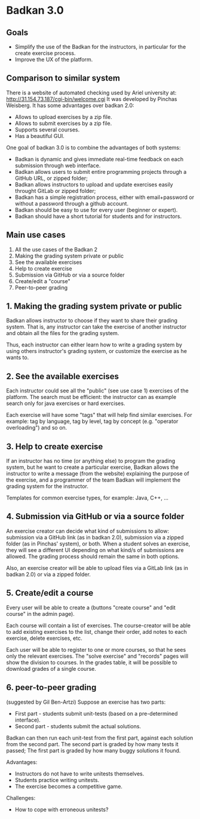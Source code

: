# Badkan 3.0

## Goals
* Simplify the use of the Badkan for the instructors, in particular for the create exercise process.
* Improve the UX of the platform.

## Comparison to similar system
There is a website of automated checking used by Ariel university at: http://31.154.73.187/cgi-bin/welcome.cgi
It was developed by Pinchas Weisberg. It has some advantages over badkan 2.0:

* Allows to upload exercises by a zip file.
* Allows to submit exercises by a zip file.
* Supports several courses.
* Has a beautiful GUI.

One goal of badkan 3.0 is to combine the advantages of both systems: 

* Badkan is dynamic and gives immediate real-time feedback on each submission through web interface. 
* Badkan allows users to submit entire programming projects through a GitHub URL, or zipped folder;
* Badkan allows instructors to upload and update exercises easily throught GitLab or zipped folder;
* Badkan has a simple registration process, either with email+password or without a password through a github account.
* Badkan should be easy to use for every user (beginner or expert).
* Badkan should have a short tutorial for students and for instructors.

## Main use cases
1. All the use cases of the Badkan 2
1. Making the grading system private or public
1. See the available exercises
1. Help to create exercise
1. Submission via GitHub or via a source folder
1. Create/edit a "course"
1. Peer-to-peer grading

## 1. Making the grading system private or public
Badkan allows instructor to choose if they want to share their grading system. That is, any instructor can take the exercise of another instructor and obtain all the files for the grading system.  

Thus, each instructor can either learn how to write a grading system by using others instructor's grading system, or customize the exercise as he wants to.

## 2. See the available exercises
Each instructor could see all the "public" (see use case 1) exercises of the platform. The search must be efficient: the instructor can as example search only for java exercises or hard exercises.

Each exercise will have some "tags" that will help find similar exercises.
For example: tag by language, tag by level, tag by concept (e.g. "operator overloading") and so on.

## 3. Help to create exercise
If an instructor has no time (or anything else) to program the grading system, but he want to create a particular exercise, Badkan allows the instructor to write a message (from the website) explaining the purpose of the exercise, and a programmer of the team Badkan will implement the grading system for the instructor.

Templates for common exercise types, for example: Java, C++,  ...

## 4. Submission via GitHub or via a source folder
An exercise creator can decide what kind of submissions to allow:
submission via a GitHub link (as in badkan 2.0), submission via a zipped folder (as in Pinchas' system), or both.
When a student solves an exercise, they will see a different UI depending on what kind/s of submissions are allowed. 
The grading process should remain the same in both options.

Also, an exercise creator will be able to upload files via a GitLab link (as in badkan 2.0) or via a zipped folder.

## 5. Create/edit a course
Every user will be able to create a  (buttons "create course" and "edit course" in the admin page).

Each course will contain a list of exercises. 
The course-creator will be able to add existing exercises to the list,
change their order, add notes to each exercise, delete exercises, etc.
 
Each user will be able to register to one or more courses, so that he sees only the relevant exercises.
The "solve exercise" and "records" pages will show the division to courses.
In the grades table, it will be possible to download grades of a single course.

## 6. peer-to-peer grading
(suggested by Gil Ben-Artzi)
Suppose an exercise has two parts: 

* First part - students submit unit-tests (based on a pre-determined interface).
* Second part - students submit the actual solutions.

Badkan can then run each unit-test from the first part, against each solution from the second part.
The second part is graded by how many tests it passed;
The first part is graded by how many buggy solutions it found.

Advantages:

* Instructors do not have to write unitests themselves.
* Students practice writing unitests.
* The exercise becomes a competitive game.

Challenges:

* How to cope with erroneous unitests?

